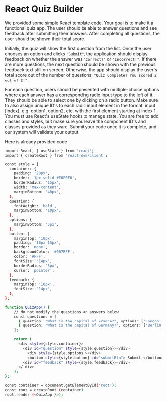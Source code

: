# React Quiz Builder

We provided some simple React template code. Your goal is to make it a functional quiz app. The user should be able to answer questions and see feedback after submitting their answers. After completing all questions, the user should be shown their total score.

Initially, the quiz will show the first question from the list. Once the user chooses an option and clicks ```"Submit"```, the application should display feedback on whether the answer was
```"Correct!"``` or ```"Incorrect!"```. If there are more questions, the next question should be shown with the previous feedback text still on screen.
Otherwise, the app should display the user's total score out of the number of questions:
```"Quiz Complete! You scored 2 out of 2!"```.

For each question, users should be presented with multiple-choice options where each answer has a corresponding radio input type to the left of it. They should be able to select one by clicking on a radio button. Make sure to also assign unique ID's to each radio input element in the format: input [index], e.g. option1, option2, etc. with the first element starting at index 1.
You must use React's useState hooks to manage state. You are free to add classes and styles, but make sure you leave the component ID's and classes provided as they ware. Submit your code once it is complete, and our system will validate your output.

Here is already provided code

```bash 
import React, { useState } from 'react';
import { createRoot } from 'react-dom/client';

const style = {
  container: {
    padding: '20px',
    border: '1px solid #E0E0E0',
    borderRadius: '15px',
    width: 'max-content',
    marginBottom: '40px',
  },
  question: {
    fontWeight: 'bold',
    marginBottom: '10px',
  },
  options: {
    marginBottom: '5px',
  },
  button: {
    marginTop: '10px',
    padding: '10px 15px',
    border: 'none',
    backgroundColor: '#007BFF',
    color: '#FFF',
    fontSize: '14px',
    borderRadius: '5px',
    cursor: 'pointer',
  },
  feedback: {
    marginTop: '10px',
    fontSize: '14px',
  },
};

function QuizApp() {
    // do not modify the questions or answers below
    const questions = [
      { question: "What is the capital of France?", options: ['London', 'Paris', 'Berlin', 'Madrid'], correct: 'Paris',},
      { question: "What is the capital of Germany?", options: ['Berlin', 'Munich', 'Frankfurt', 'Hamburg'], correct: 'Berlin',}
    ];

    return (
      <div style={style.container}>
        <div id="question" style={style.question}></div>
          <div style={style.options}></div>
          <button style={style.button} id="submitBtn"> Submit </button>
        <div id="feedback" style={style.feedback}></div>
      </ div>
    );
};

const container = document.getElementById('root');
const root = createRoot (container);
root.render (<QuizApp />);
```
